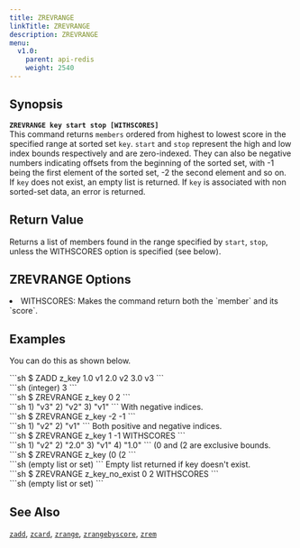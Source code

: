```yaml
---
title: ZREVRANGE
linkTitle: ZREVRANGE
description: ZREVRANGE
menu:
  v1.0:
    parent: api-redis
    weight: 2540
---
```


## Synopsis
<b>`ZREVRANGE key start stop [WITHSCORES]`</b><br>
This command returns `members` ordered from highest to lowest score in the specified range at sorted set `key`.
`start` and `stop` represent the high and low index bounds respectively and are zero-indexed. They can also be negative
numbers indicating offsets from the beginning of the sorted set, with -1 being the first element of the sorted set, -2 the second element and so on.
If `key` does not exist, an empty list is returned. If `key` is associated with non sorted-set data, an error is returned.

## Return Value
Returns a list of members found in the range specified by `start`, `stop`, unless the WITHSCORES option is specified (see below).

## ZREVRANGE Options
<li> WITHSCORES: Makes the command return both the `member` and its `score`.</li>

## Examples

You can do this as shown below.
<div class='copy separator-dollar'>
```sh
$ ZADD z_key 1.0 v1 2.0 v2 3.0 v3
```
</div>
```sh
(integer) 3
```
<div class='copy separator-dollar'>
```sh
$ ZREVRANGE z_key 0 2
```
</div>
```sh
1) "v3"
2) "v2"
3) "v1"
```
With negative indices.
<div class='copy separator-dollar'>
```sh
$ ZREVRANGE z_key -2 -1
```
</div>
```sh
1) "v2"
2) "v1"
```
Both positive and negative indices.
<div class='copy separator-dollar'>
```sh
$ ZREVRANGE z_key 1 -1 WITHSCORES
```
</div>
```sh
1) "v2"
2) "2.0"
3) "v1"
4) "1.0"
```
(0 and (2 are exclusive bounds.
<div class='copy separator-dollar'>
```sh
$ ZREVRANGE z_key (0 (2
```
</div>
```sh
(empty list or set)
```
Empty list returned if key doesn't exist.
<div class='copy separator-dollar'>
```sh
$ ZREVRANGE z_key_no_exist 0 2  WITHSCORES
```
</div>
```sh
(empty list or set)
```

## See Also
[`zadd`](../zadd/), [`zcard`](../zcard/), [`zrange`](../zrange/), [`zrangebyscore`](../zrangebyscore/), [`zrem`](../zrem)
